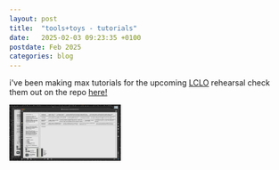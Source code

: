 ```yaml
---
layout: post
title:  "tools+toys - tutorials"
date:   2025-02-03 09:23:35 +0100
postdate: Feb 2025
categories: blog
---
```


i've been making max tutorials for the upcoming [LCLO][lclo] rehearsal check them out on the repo [here!][repo]

<a href="/assets/img/updates/tutorials.jpeg"><img src="/assets/img/updates/tutorials.jpeg" height="101px" width="200px"/>

[repo]: https://github.com/other-kat/tools-toys-workshop-patches
[lclo]: https://lclo.otherkat.com/